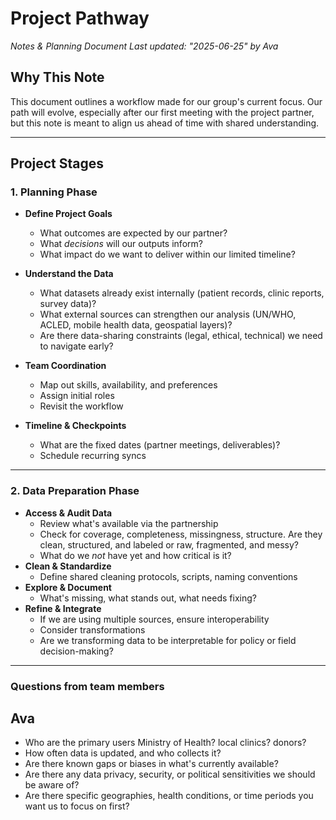 # Project Pathway

*Notes & Planning Document*
*Last updated: "2025-06-25" by Ava*

## Why This Note

This document outlines a workflow made for our group's current focus.
Our path will evolve, especially after our first meeting with the project
partner, but this note is meant to align us ahead of time with shared understanding.

---

## Project Stages

### 1. Planning Phase

- **Define Project Goals**  
  - What outcomes are expected by our partner?  
  - What *decisions* will our outputs inform?  
  - What impact do we want to deliver within our limited timeline?

- **Understand the Data**  
  - What datasets already exist internally
  (patient records, clinic reports, survey data)?  
  - What external sources can strengthen our analysis (UN/WHO, ACLED, mobile
   health data, geospatial layers)?  
  - Are there data-sharing constraints
  (legal, ethical, technical) we need to navigate early?
- **Team Coordination**  
  - Map out skills, availability, and preferences  
  - Assign initial roles
  - Revisit the workflow
- **Timeline & Checkpoints**  
  - What are the fixed dates (partner meetings, deliverables)?  
  - Schedule recurring syncs

---

### 2. Data Preparation Phase

- **Access & Audit Data**
  - Review what's available via the partnership
  - Check for coverage, completeness, missingness, structure.
  Are they clean, structured, and labeled or raw, fragmented, and messy?
  - What do we *not* have yet and how critical is it?
- **Clean & Standardize**  
  - Define shared cleaning protocols, scripts, naming conventions
- **Explore & Document**  
  - What's missing, what stands out, what needs fixing?
- **Refine & Integrate**  
  - If we are using multiple sources, ensure interoperability
  - Consider transformations
  - Are we transforming data to be interpretable for policy or field decision-making?

---

### Questions from team members

## Ava

- Who are the primary users Ministry of Health? local clinics? donors?
- How often data is updated, and who collects it?
- Are there known gaps or biases in what's currently available?
- Are there any data privacy, security, or political sensitivities
   we should be aware of?
- Are there specific geographies, health conditions, or time periods
  you want us to focus on first?
